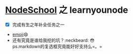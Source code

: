 # [NodeSchool](https://nodeschool.io) 之 learnyounode 
- [x] 完成有生之年补全任务之一
- [emoji](https://www.webpagefx.com/tools/emoji-cheat-sheet/):smile:
- 还有究竟是谁给我挖的坑？:neckbeard: :flushed:  
ps.markdown的复选框究竟能好好支持么=。=